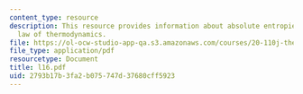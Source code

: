 ```yaml
---
content_type: resource
description: This resource provides information about absolute entropies and third
  law of thermodynamics.
file: https://ol-ocw-studio-app-qa.s3.amazonaws.com/courses/20-110j-thermodynamics-of-biomolecular-systems-fall-2005/2793b17b3fa2b075747d37680cff5923_l16.pdf
file_type: application/pdf
resourcetype: Document
title: l16.pdf
uid: 2793b17b-3fa2-b075-747d-37680cff5923
---
```

